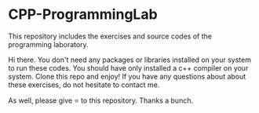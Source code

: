 # CPP-ProgrammingLab
This repository includes the exercises and source codes of the programming laboratory.

Hi there. 
You don't need any packages or libraries installed on your system to run these codes. You should have only installed a c++ compiler on your system.
Clone this repo and enjoy!
If you have any questions about about these exercises, do not hesitate to contact me.

As well, please give ⭐ to this repository. Thanks a bunch.

